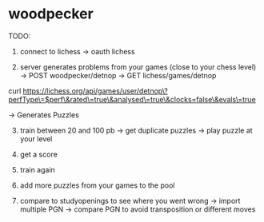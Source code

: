 # woodpecker

TODO: 

1. connect to lichess
-> oauth lichess

2. server generates problems from your games (close to your chess level)
-> POST woodpecker/detnop
-> GET lichess/games/detnop

curl  https://lichess.org/api/games/user/detnop\?perfType\=$perf\&rated\=true\&analysed\=true\&clocks=false\&evals\=true

-> Generates Puzzles

3. train between 20 and 100 pb
-> get duplicate puzzles
-> play puzzle at your level

4. get a score

5. train again 

6. add more puzzles from your games to the pool

7. compare to studyopenings to see where you went wrong
-> import multiple PGN
-> compare PGN to avoid transposition or different moves